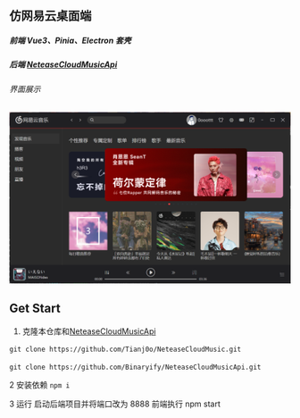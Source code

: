 ## 仿网易云桌面端

##### 前端 Vue3、Pinia、Electron 套壳

##### 后端 [NeteaseCloudMusicApi](https://github.com/Binaryify/NeteaseCloudMusicApi)

###### 界面展示

![](https://raw.githubusercontent.com/Tianj0o/Images/main/202203032120581.png)

## Get Start

1. 克隆本仓库和[NeteaseCloudMusicApi](https://github.com/Binaryify/NeteaseCloudMusicApi)

```
git clone https://github.com/Tianj0o/NeteaseCloudMusic.git

git clone https://github.com/Binaryify/NeteaseCloudMusicApi.git
```

2 安装依赖
`npm i`

3 运行
启动后端项目并将端口改为 8888
前端执行 npm start
